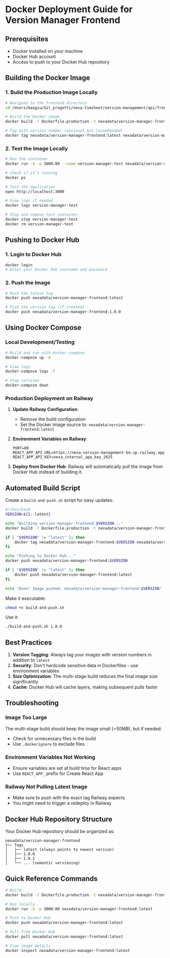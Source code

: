 # Docker Deployment Guide for Version Manager Frontend

## Prerequisites
- Docker installed on your machine
- Docker Hub account
- Access to push to your Docker Hub repository

## Building the Docker Image

### 1. Build the Production Image Locally

```bash
# Navigate to the frontend directory
cd /Users/maxgiu/Git_progetti/nexa-timsheet/version-management/api/frontend/version-manager

# Build the Docker image
docker build -f Dockerfile.production -t nexadata/version-manager-frontend:latest .

# Tag with version number (optional but recommended)
docker tag nexadata/version-manager-frontend:latest nexadata/version-manager-frontend:1.0.0
```

### 2. Test the Image Locally

```bash
# Run the container
docker run -d -p 3000:80 --name version-manager-test nexadata/version-manager-frontend:latest

# Check if it's running
docker ps

# Test the application
open http://localhost:3000

# View logs if needed
docker logs version-manager-test

# Stop and remove test container
docker stop version-manager-test
docker rm version-manager-test
```

## Pushing to Docker Hub

### 1. Login to Docker Hub

```bash
docker login
# Enter your Docker Hub username and password
```

### 2. Push the Image

```bash
# Push the latest tag
docker push nexadata/version-manager-frontend:latest

# Push the version tag (if created)
docker push nexadata/version-manager-frontend:1.0.0
```

## Using Docker Compose

### Local Development/Testing

```bash
# Build and run with docker-compose
docker-compose up -d

# View logs
docker-compose logs -f

# Stop services
docker-compose down
```

### Production Deployment on Railway

1. **Update Railway Configuration**:
   - Remove the build configuration
   - Set the Docker image source to: `nexadata/version-manager-frontend:latest`

2. **Environment Variables on Railway**:
   ```
   PORT=80
   REACT_APP_API_URL=https://nexa-version-management-be.up.railway.app
   REACT_APP_API_KEY=nexa_internal_app_key_2025
   ```

3. **Deploy from Docker Hub**:
   Railway will automatically pull the image from Docker Hub instead of building it.

## Automated Build Script

Create a `build-and-push.sh` script for easy updates:

```bash
#!/bin/bash
VERSION=${1:-latest}

echo "Building version-manager-frontend:$VERSION..."
docker build -f Dockerfile.production -t nexadata/version-manager-frontend:$VERSION .

if [ "$VERSION" != "latest" ]; then
    docker tag nexadata/version-manager-frontend:$VERSION nexadata/version-manager-frontend:latest
fi

echo "Pushing to Docker Hub..."
docker push nexadata/version-manager-frontend:$VERSION

if [ "$VERSION" != "latest" ]; then
    docker push nexadata/version-manager-frontend:latest
fi

echo "Done! Image pushed: nexadata/version-manager-frontend:$VERSION"
```

Make it executable:
```bash
chmod +x build-and-push.sh
```

Use it:
```bash
./build-and-push.sh 1.0.0
```

## Best Practices

1. **Version Tagging**: Always tag your images with version numbers in addition to `latest`
2. **Security**: Don't hardcode sensitive data in Dockerfiles - use environment variables
3. **Size Optimization**: The multi-stage build reduces the final image size significantly
4. **Cache**: Docker Hub will cache layers, making subsequent pulls faster

## Troubleshooting

### Image Too Large
The multi-stage build should keep the image small (~50MB), but if needed:
- Check for unnecessary files in the build
- Use `.dockerignore` to exclude files

### Environment Variables Not Working
- Ensure variables are set at build time for React apps
- Use `REACT_APP_` prefix for Create React App

### Railway Not Pulling Latest Image
- Make sure to push with the exact tag Railway expects
- You might need to trigger a redeploy in Railway

## Docker Hub Repository Structure

Your Docker Hub repository should be organized as:
```
nexadata/version-manager-frontend
├── Tags
│   ├── latest (always points to newest version)
│   ├── 1.0.0
│   ├── 1.0.1
│   └── ... (semantic versioning)
```

## Quick Reference Commands

```bash
# Build
docker build -f Dockerfile.production -t nexadata/version-manager-frontend:latest .

# Run locally
docker run -d -p 3000:80 nexadata/version-manager-frontend:latest

# Push to Docker Hub
docker push nexadata/version-manager-frontend:latest

# Pull from Docker Hub
docker pull nexadata/version-manager-frontend:latest

# View image details
docker inspect nexadata/version-manager-frontend:latest
```